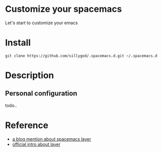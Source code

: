 # Customize your spacemacs

Let's start to customize your emacs

# Install

```shell
git clone https://github.com/sillygod/.spacemacs.d.git ~/.spacemacs.d
```

# Description

## Personal configuration

todo..

# Reference

 - [a blog mention about spacemacs layer](http://www.modernemacs.com/post/migrate-layers/)
 - [official intro about layer](http://spacemacs.org/doc/QUICK_START.html)
